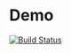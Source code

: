 # Demo

[![Build Status](https://travis-ci.org/optima5918/Demo.svg?branch=travis-ci)](https://travis-ci.org/optima5918/Demo)
